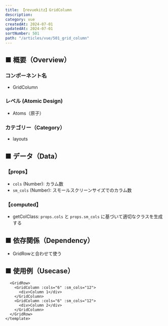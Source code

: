```yaml
---
title: 【revuekitz】GridColumn
description:
category: vue
createdAt: 2024-07-01
updatedAt: 2024-07-01
sortNumber: 501
path: "/articles/vue/501_grid_column"
---
```


<nuxt-content-wrapper>

## ■ 概要（Overview）
### コンポーネント名
- GridColumn

### レベル (Atomic Design)
-  Atoms（原子）

### カテゴリー（Category）
- layouts

## ■ データ（Data）

### 【props】
- `cols` (Number): カラム数
- `sm_cols` (Number): スモールスクリーンサイズでのカラム数

### 【computed】
- getColClass: `props.cols` と `props.sm_cols` に基づいて適切なクラスを生成する

## ■ 依存関係（Dependency）
- GridRowと合わせて使う

## ■ 使用例（Usecase）
```vue
  <GridRow>
    <GridColumn :cols="6" :sm_cols="12">
      <div>Column 1</div>
    </GridColumn>
    <GridColumn :cols="6" :sm_cols="12">
      <div>Column 2</div>
    </GridColumn>
  </GridRow>
</template>

```

</nuxt-content-wrapper>